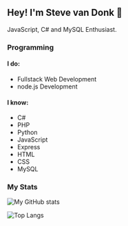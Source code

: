## Hey! I'm Steve van Donk 👋

JavaScript, C# and MySQL Enthusiast.

### Programming

#### I do:

- Fullstack Web Development
- node.js Development

#### I know:

- C#
- PHP
- Python
- JavaScript
- Express
- HTML
- CSS
- MySQL

### My Stats

![My GitHub stats](https://github-readme-stats.vercel.app/api?username=StevevnDonk&count_private=true&show_icons=true&theme=radical)

![Top Langs](https://github-readme-stats.vercel.app/api/top-langs/?username=StevevnDonk&theme=radical)
